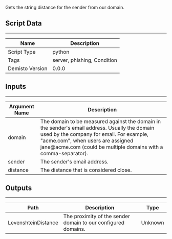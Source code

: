 Gets the string distance for the sender from our domain.

## Script Data
---

| **Name** | **Description** |
| --- | --- |
| Script Type | python |
| Tags | server, phishing, Condition |
| Demisto Version | 0.0.0 |

## Inputs
---

| **Argument Name** | **Description** |
| --- | --- |
| domain | The domain to be measured against the domain in the sender's email address. Usually the domain used by the company for email. For example, "acme<span>.com", when users are assigned jane@acme<span>.com (could be multiple domains with a comma-separator). |
| sender | The sender's email address. |
| distance | The distance that is considered close. |

## Outputs
---

| **Path** | **Description** | **Type** |
| --- | --- | --- |
| LevenshteinDistance | The proximity of the sender domain to our configured domains. | Unknown |
